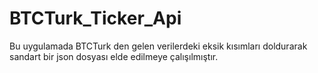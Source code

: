 # BTCTurk_Ticker_Api
Bu uygulamada BTCTurk den gelen verilerdeki eksik kısımları doldurarak sandart bir json dosyası elde edilmeye çalışılmıştır.
